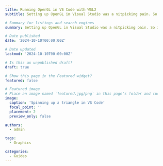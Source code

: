 ```yaml
---
title: Running OpenGL in VS Code with WSL2
subtitle: Setting up OpenGL in Visual Studio was a nitpicking pain. So I went the coward's way.  

# Summary for listings and search engines
summary: Setting up OpenGL in Visual Studio was a nitpicking pain. So I went the coward's way.

# Date published
date: '2024-10-10T00:00:00Z'

# Date updated
lastmod: '2024-10-10T00:00:00Z'

# Is this an unpublished draft?
draft: true

# Show this page in the Featured widget?
featured: false

# Featured image
# Place an image named `featured.jpg/png` in this page's folder and customize its options here.
image:
  caption: 'Spinning up a triangle in VS Code'
  focal_point: ''
  placement: 2
  preview_only: false

authors:
  - admin

tags:
  - Graphics

categories:
  - Guides
---
```

